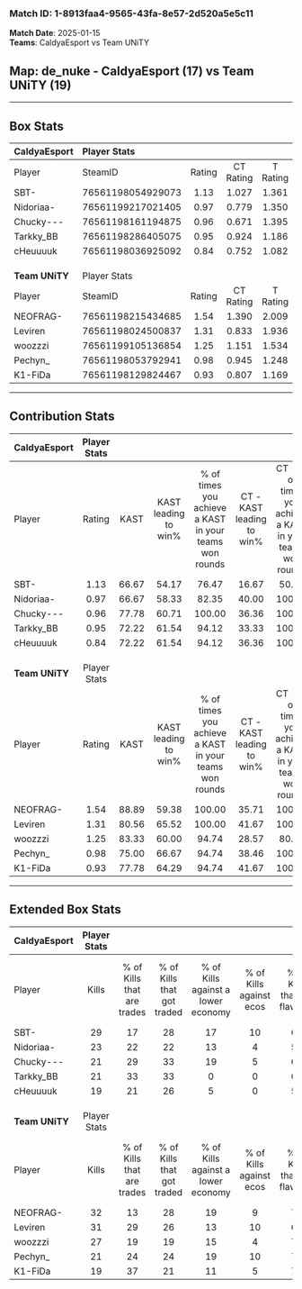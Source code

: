 ### Match ID: 1-8913faa4-9565-43fa-8e57-2d520a5e5c11  
**Match Date**: 2025-01-15  
**Teams**: CaldyaEsport vs Team UNiTY  

## **Map**: de_nuke - CaldyaEsport (17) vs Team UNiTY (19)  
---  

## Box Stats  

| **CaldyaEsport** | Player Stats      |        |           |          |       |       |       |         |        |      |     |
| :- | :- | :-: | :-: | :-: | :-: | :-: | :-: | :-: | :-: | :-: | :-: |
| Player           | SteamID           | Rating | CT Rating | T Rating | KAST  |  ADR  | Kills | Assists | Deaths | K/D  | HS% |
| SBT-             | 76561198054929073 |  1.13  |   1.027   |  1.361   | 66.67 | 85.8  |  29   |    4    |   27   | 1.07 | 51  |
| Nidoriaa-        | 76561199217021405 |  0.97  |   0.779   |  1.350   | 66.67 | 76.4  |  23   |    8    |   27   | 0.85 | 47  |
| Chucky---        | 76561198161194875 |  0.96  |   0.671   |  1.395   | 77.78 | 56.4  |  21   |    5    |   25   | 0.84 | 42  |
| Tarkky_BB        | 76561198286405075 |  0.95  |   0.924   |  1.186   | 72.22 | 65.4  |  21   |    7    |   25   | 0.84 | 47  |
| cHeuuuuk         | 76561198036925092 |  0.84  |   0.752   |  1.082   | 72.22 | 57.3  |  19   |    5    |   27   | 0.70 | 47  |
|                  |                   |        |           |          |       |       |       |         |        |      |     |
|                  |                   |        |           |          |       |       |       |         |        |      |     |
|                  |                   |        |           |          |       |       |       |         |        |      |     |
| **Team UNiTY**   | Player Stats      |        |           |          |       |       |       |         |        |      |     |
| Player           | SteamID           | Rating | CT Rating | T Rating | KAST  |  ADR  | Kills | Assists | Deaths | K/D  | HS% |
| NEOFRAG-         | 76561198215434685 |  1.54  |   1.390   |  2.009   | 88.89 | 106.8 |  32   |   11    |   21   | 1.52 | 78  |
| Leviren          | 76561198024500837 |  1.31  |   0.833   |  1.936   | 80.56 | 91.0  |  31   |    9    |   27   | 1.15 | 67  |
| woozzzi          | 76561199105136854 |  1.25  |   1.151   |  1.534   | 83.33 | 68.9  |  27   |    4    |   20   | 1.35 | 22  |
| Pechyn_          | 76561198053792941 |  0.98  |   0.945   |  1.248   | 75.00 | 65.3  |  21   |    4    |   24   | 0.88 | 71  |
| K1-FiDa          | 76561198129824467 |  0.93  |   0.807   |  1.169   | 77.78 | 49.4  |  19   |    4    |   22   | 0.86 | 47  |
---  

## Contribution Stats  

| **CaldyaEsport** | Player Stats |       |                      |                                                        |                           |                                                             |                          |                                                            |
| :- | :-: | :-: | :-: | :-: | :-: | :-: | :-: | :-: |
| Player           |    Rating    | KAST  | KAST leading to win% | % of times you achieve a KAST in your teams won rounds | CT - KAST leading to win% | CT - % of times you achieve a KAST in your teams won rounds | T - KAST leading to win% | T - % of times you achieve a KAST in your teams won rounds |
| SBT-             |     1.13     | 66.67 |        54.17         |                         76.47                          |           16.67           |                            50.00                            |          91.67           |                           84.62                            |
| Nidoriaa-        |     0.97     | 66.67 |        58.33         |                         82.35                          |           40.00           |                           100.00                            |          71.43           |                           76.92                            |
| Chucky---        |     0.96     | 77.78 |        60.71         |                         100.00                         |           36.36           |                           100.00                            |          76.47           |                           100.00                           |
| Tarkky_BB        |     0.95     | 72.22 |        61.54         |                         94.12                          |           33.33           |                           100.00                            |          85.71           |                           92.31                            |
| cHeuuuuk         |     0.84     | 72.22 |        61.54         |                         94.12                          |           36.36           |                           100.00                            |          80.00           |                           92.31                            |
|                  |              |       |                      |                                                        |                           |                                                             |                          |                                                            |
|                  |              |       |                      |                                                        |                           |                                                             |                          |                                                            |
|                  |              |       |                      |                                                        |                           |                                                             |                          |                                                            |
| **Team UNiTY**   | Player Stats |       |                      |                                                        |                           |                                                             |                          |                                                            |
| Player           |    Rating    | KAST  | KAST leading to win% | % of times you achieve a KAST in your teams won rounds | CT - KAST leading to win% | CT - % of times you achieve a KAST in your teams won rounds | T - KAST leading to win% | T - % of times you achieve a KAST in your teams won rounds |
| NEOFRAG-         |     1.54     | 88.89 |        59.38         |                         100.00                         |           35.71           |                           100.00                            |          77.78           |                           100.00                           |
| Leviren          |     1.31     | 80.56 |        65.52         |                         100.00                         |           41.67           |                           100.00                            |          82.35           |                           100.00                           |
| woozzzi          |     1.25     | 83.33 |        60.00         |                         94.74                          |           28.57           |                            80.00                            |          87.50           |                           100.00                           |
| Pechyn_          |     0.98     | 75.00 |        66.67         |                         94.74                          |           38.46           |                           100.00                            |          92.86           |                           92.86                            |
| K1-FiDa          |     0.93     | 77.78 |        64.29         |                         94.74                          |           41.67           |                           100.00                            |          81.25           |                           92.86                            |
---  

## Extended Box Stats  

| **CaldyaEsport** | Player Stats |                            |                            |                                    |                         |                              |                                 |        |                             |                                     |                          |                               |                            |
| :- | :-: | :-: | :-: | :-: | :-: | :-: | :-: | :-: | :-: | :-: | :-: | :-: | :-: |
| Player           |    Kills     | % of Kills that are trades | % of Kills that got traded | % of Kills against a lower economy | % of Kills against ecos | % of Kills that are flawless | % of Kills that are close duels | Deaths | % of Deaths that get traded | % of Deaths against a lower economy | % of Deaths against ecos | % of Deaths that are flawless | % of Deaths that are close |
| SBT-             |      29      |             17             |             28             |                 17                 |           10            |              62              |               10                |   27   |             19              |                  4                  |            0             |              67               |             4              |
| Nidoriaa-        |      23      |             22             |             22             |                 13                 |            4            |              57              |                4                |   27   |             22              |                  7                  |            0             |              59               |             4              |
| Chucky---        |      21      |             29             |             33             |                 19                 |            5            |              67              |                0                |   25   |             24              |                  0                  |            0             |              96               |             0              |
| Tarkky_BB        |      21      |             33             |             33             |                 0                  |            0            |              67              |               14                |   25   |             28              |                  0                  |            0             |              76               |             0              |
| cHeuuuuk         |      19      |             21             |             26             |                 5                  |            0            |              58              |               16                |   27   |             22              |                  0                  |            0             |              74               |             0              |
|                  |              |                            |                            |                                    |                         |                              |                                 |        |                             |                                     |                          |                               |                            |
|                  |              |                            |                            |                                    |                         |                              |                                 |        |                             |                                     |                          |                               |                            |
|                  |              |                            |                            |                                    |                         |                              |                                 |        |                             |                                     |                          |                               |                            |
| **Team UNiTY**   | Player Stats |                            |                            |                                    |                         |                              |                                 |        |                             |                                     |                          |                               |                            |
| Player           |    Kills     | % of Kills that are trades | % of Kills that got traded | % of Kills against a lower economy | % of Kills against ecos | % of Kills that are flawless | % of Kills that are close duels | Deaths | % of Deaths that get traded | % of Deaths against a lower economy | % of Deaths against ecos | % of Deaths that are flawless | % of Deaths that are close |
| NEOFRAG-         |      32      |             13             |             28             |                 19                 |            9            |              78              |                3                |   21   |             38              |                 10                  |            0             |              48               |             29             |
| Leviren          |      31      |             29             |             26             |                 13                 |           10            |              65              |                3                |   27   |             19              |                 11                  |            4             |              59               |             4              |
| woozzzi          |      27      |             19             |             19             |                 15                 |            4            |              78              |                0                |   20   |             35              |                 15                  |            5             |              90               |             0              |
| Pechyn_          |      21      |             24             |             24             |                 19                 |           10            |              71              |                0                |   24   |             33              |                 13                  |            0             |              54               |             4              |
| K1-FiDa          |      19      |             37             |             21             |                 11                 |            5            |              74              |                0                |   22   |             23              |                 14                  |            5             |              77               |             9              |
